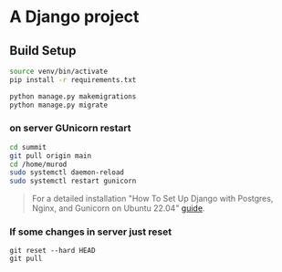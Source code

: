 # A Django project

## Build Setup

``` bash
source venv/bin/activate
pip install -r requirements.txt

python manage.py makemigrations
python manage.py migrate
```

### on server GUnicorn restart 
``` bash
cd summit
git pull origin main
cd /home/murod
sudo systemctl daemon-reload
sudo systemctl restart gunicorn
```
> For a detailed installation 
"How To Set Up Django with Postgres, Nginx, and Gunicorn on Ubuntu 22.04"
[guide](https://www.digitalocean.com/community/tutorials/how-to-set-up-django-with-postgres-nginx-and-gunicorn-on-ubuntu-22-04).

### If some changes in server just reset
```
git reset --hard HEAD
git pull
```

